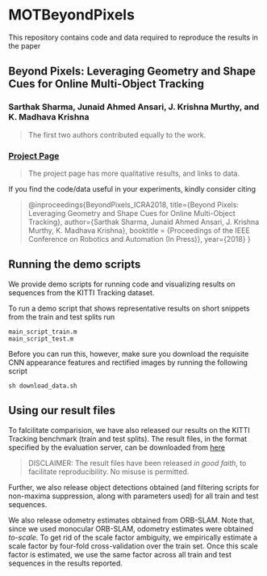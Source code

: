 # MOTBeyondPixels

This repository contains code and data required to reproduce the results in the paper

## Beyond Pixels: Leveraging Geometry and Shape Cues for Online Multi-Object Tracking
### Sarthak Sharma, Junaid Ahmed Ansari, J. Krishna Murthy, and K. Madhava Krishna
> The first two authors contributed equally to the work.

### [Project Page](https://junaidcs032.github.io/Geometry_ObjectShape_MOT/)
> The project page has more qualitative results, and links to data.

If you find the code/data useful in your experiments, kindly consider citing

> @inproceedings{BeyondPixels_ICRA2018,
>   title={Beyond Pixels: Leveraging Geometry and Shape Cues for Online Multi-Object Tracking},
>   author={Sarthak Sharma, Junaid Ahmed Ansari, J. Krishna Murthy, K. Madhava Krishna},
>   booktitle = {Proceedings of the IEEE Conference on Robotics and Automation (In Press)},
>   year={2018}
> }


## Running the demo scripts

We provide demo scripts for running code and visualizing results on sequences from the KITTI Tracking dataset.

To run a demo script that shows representative results on short snippets from the train and test splits run

```
main_script_train.m
main_script_test.m
```

Before you can run this, however, make sure you download the requisite CNN appearance features and rectified images by running the following script
```
sh download_data.sh
```

## Using our result files

To falcilitate comparision, we have also released our results on the KITTI Tracking benchmark (train and test splits). The result files, in the format specified by the evaluation server, can be downloaded from [here](https://drive.google.com/open?id=0B-9NOTtQ3zTQUTJORXlyTEZzR0M4UG1jUmRvS2ZCcE5ZUFI0)

> DISCLAIMER: The result files have been released *in good faith*, to facilitate reproducibility.
> No misuse is permitted.

Further, we also release object detections obtained (and filtering scripts for non-maxima suppression, along with parameters used) for all train and test sequences.

We also release odometry estimates obtained from ORB-SLAM. Note that, since we used monocular ORB-SLAM, odometry estimates were obtained *to-scale*. To get rid of the scale factor ambiguity, we empirically estimate a scale factor by four-fold cross-validation over the train set. Once this scale factor is estimated, we use the same factor across all train and test sequences in the results reported.
